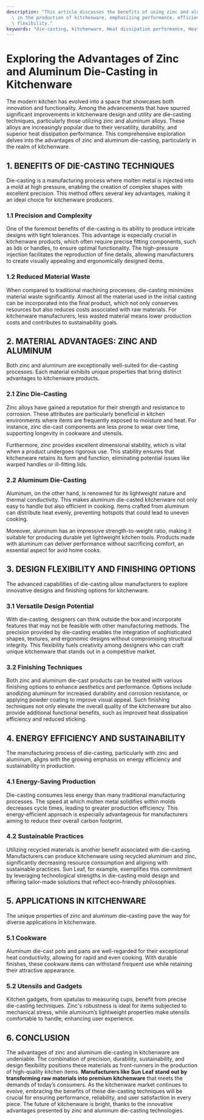 ```yaml
---
description: "This article discusses the benefits of using zinc and aluminum die-casting techniques\
  \ in the production of kitchenware, emphasizing performance, efficiency, and design\
  \ flexibility."
keywords: "die-casting, kitchenware, Heat dissipation performance, Heat dissipation efficiency"
---
```

# Exploring the Advantages of Zinc and Aluminum Die-Casting in Kitchenware

The modern kitchen has evolved into a space that showcases both innovation and functionality. Among the advancements that have spurred significant improvements in kitchenware design and utility are die-casting techniques, particularly those utilizing zinc and aluminum alloys. These alloys are increasingly popular due to their versatility, durability, and superior heat dissipation performance. This comprehensive exploration delves into the advantages of zinc and aluminum die-casting, particularly in the realm of kitchenware.

## 1. BENEFITS OF DIE-CASTING TECHNIQUES

Die-casting is a manufacturing process where molten metal is injected into a mold at high pressure, enabling the creation of complex shapes with excellent precision. This method offers several key advantages, making it an ideal choice for kitchenware producers.

### 1.1 Precision and Complexity 

One of the foremost benefits of die-casting is its ability to produce intricate designs with tight tolerances. This advantage is especially crucial in kitchenware products, which often require precise fitting components, such as lids or handles, to ensure optimal functionality. The high-pressure injection facilitates the reproduction of fine details, allowing manufacturers to create visually appealing and ergonomically designed items.

### 1.2 Reduced Material Waste

When compared to traditional machining processes, die-casting minimizes material waste significantly. Almost all the material used in the initial casting can be incorporated into the final product, which not only conserves resources but also reduces costs associated with raw materials. For kitchenware manufacturers, less wasted material means lower production costs and contributes to sustainability goals.

## 2. MATERIAL ADVANTAGES: ZINC AND ALUMINUM

Both zinc and aluminum are exceptionally well-suited for die-casting processes. Each material exhibits unique properties that bring distinct advantages to kitchenware products.

### 2.1 Zinc Die-Casting

Zinc alloys have gained a reputation for their strength and resistance to corrosion. These attributes are particularly beneficial in kitchen environments where items are frequently exposed to moisture and heat. For instance, zinc die-cast components are less prone to wear over time, supporting longevity in cookware and utensils.

Furthermore, zinc provides excellent dimensional stability, which is vital when a product undergoes rigorous use. This stability ensures that kitchenware retains its form and function, eliminating potential issues like warped handles or ill-fitting lids.

### 2.2 Aluminum Die-Casting

Aluminum, on the other hand, is renowned for its lightweight nature and thermal conductivity. This makes aluminum die-casted kitchenware not only easy to handle but also efficient in cooking. Items crafted from aluminum can distribute heat evenly, preventing hotspots that could lead to uneven cooking.

Moreover, aluminum has an impressive strength-to-weight ratio, making it suitable for producing durable yet lightweight kitchen tools. Products made with aluminum can deliver performance without sacrificing comfort, an essential aspect for avid home cooks.

## 3. DESIGN FLEXIBILITY AND FINISHING OPTIONS

The advanced capabilities of die-casting allow manufacturers to explore innovative designs and finishing options for kitchenware.

### 3.1 Versatile Design Potential

With die-casting, designers can think outside the box and incorporate features that may not be feasible with other manufacturing methods. The precision provided by die-casting enables the integration of sophisticated shapes, textures, and ergonomic designs without compromising structural integrity. This flexibility fuels creativity among designers who can craft unique kitchenware that stands out in a competitive market.

### 3.2 Finishing Techniques

Both zinc and aluminum die-cast products can be treated with various finishing options to enhance aesthetics and performance. Options include anodizing aluminum for increased durability and corrosion resistance, or applying powder coating to improve visual appeal. Such finishing techniques not only elevate the overall quality of the kitchenware but also provide additional functional benefits, such as improved heat dissipation efficiency and reduced sticking.

## 4. ENERGY EFFICIENCY AND SUSTAINABILITY

The manufacturing process of die-casting, particularly with zinc and aluminum, aligns with the growing emphasis on energy efficiency and sustainability in production.

### 4.1 Energy-Saving Production

Die-casting consumes less energy than many traditional manufacturing processes. The speed at which molten metal solidifies within molds decreases cycle times, leading to greater production efficiency. This energy-efficient approach is especially advantageous for manufacturers aiming to reduce their overall carbon footprint.

### 4.2 Sustainable Practices

Utilizing recycled materials is another benefit associated with die-casting. Manufacturers can produce kitchenware using recycled aluminum and zinc, significantly decreasing resource consumption and aligning with sustainable practices. Sun Leaf, for example, exemplifies this commitment by leveraging technological strengths in die-casting mold design and offering tailor-made solutions that reflect eco-friendly philosophies.

## 5. APPLICATIONS IN KITCHENWARE

The unique properties of zinc and aluminum die-casting pave the way for diverse applications in kitchenware.

### 5.1 Cookware

Aluminum die-cast pots and pans are well-regarded for their exceptional heat conductivity, allowing for rapid and even cooking. With durable finishes, these cookware items can withstand frequent use while retaining their attractive appearance.

### 5.2 Utensils and Gadgets

Kitchen gadgets, from spatulas to measuring cups, benefit from precise die-casting techniques. Zinc's robustness is ideal for items subjected to mechanical stress, while aluminum’s lightweight properties make utensils comfortable to handle, enhancing user experience.

## 6. CONCLUSION

The advantages of zinc and aluminum die-casting in kitchenware are undeniable. The combination of precision, durability, sustainability, and design flexibility positions these materials as front-runners in the production of high-quality kitchen items. **Manufacturers like Sun Leaf stand out by transforming raw materials into premium kitchenware** that meets the demands of today’s consumers. As the kitchenware market continues to evolve, embracing the benefits of these die-casting techniques will be crucial for ensuring performance, reliability, and user satisfaction in every piece. The future of kitchenware is bright, thanks to the innovative advantages presented by zinc and aluminum die-casting technologies.

